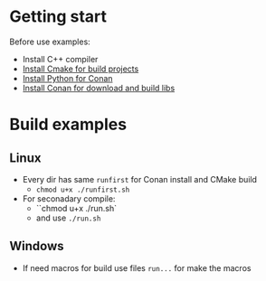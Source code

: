 # Getting start
Before use examples:
- Install C++ compiler
- [Install Cmake for build projects](https://cmake.org/install/)
- [Install Python for Conan](https://www.python.org/downloads/)
- [Install Conan for download and build libs](https://docs.conan.io/en/latest/getting_started.html)

# Build examples
## Linux
- Every dir has same `runfirst` for Conan install and CMake build
  - `chmod u+x ./runfirst.sh`
- For seconadary compile:
  - ``chmod u+x ./run.sh`
  - and use `./run.sh`

## Windows
- If need macros for build use files `run...` for make the macros
